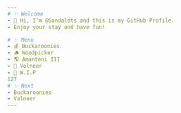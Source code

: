 ```yaml
---
# ✨ Welcome
- 👋 Hi, I’m @Sandalots and this is my GitHub Profile.
- Enjoy your stay and have fun!

# ✨ Menu
- 💰 Buckaroonies
- 🪵 Woodpicker
- 🌎 Amanteni III
- 🔮 Volneer
- 🔨 W.I.P
127
# ✨ Next
- Buckaroonies
- Valneer
---
```

<!---
Sandalots/Sandalots is a ✨ special ✨ repository because its `README.md` (this file) appears on your GitHub profile.
You can click the Preview link to take a look at your changes.
--->

